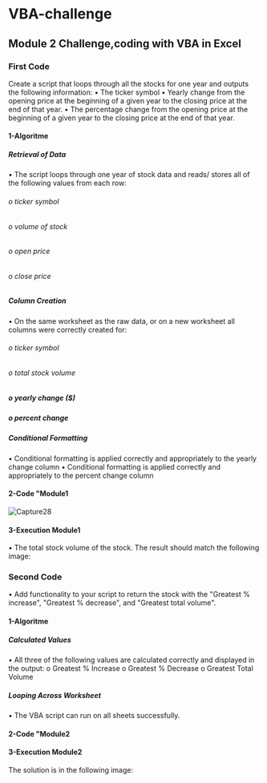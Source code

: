 # VBA-challenge
## Module 2 Challenge,coding with VBA in Excel
### First Code 
Create a script that loops through all the stocks for one year and outputs the following information:
•	The ticker symbol
•	Yearly change from the opening price at the beginning of a given year to the closing price at the end of that year.
•	The percentage change from the opening price at the beginning of a given year to the closing price at the end of that year.
#### 1-Algoritme 
 ##### Retrieval of Data 
•	The script loops through one year of stock data and reads/ stores all of the following values from each row:
 ###### o	ticker symbol 
 ###### o	volume of stock 
 ###### o	open price 
 ###### o close price 
 ##### Column Creation 
•	On the same worksheet as the raw data, or on a new worksheet all columns were correctly created for:
 ###### o	ticker symbol 
###### o	total stock volume 
   ##### o	yearly change ($) 	
   ##### o percent change 
 ##### Conditional Formatting 
•	Conditional formatting is applied correctly and appropriately to the yearly change column 
•	Conditional formatting is applied correctly and appropriately to the percent change column 
#### 2-Code "Module1
![Capture28](../main/)
#### 3-Execution Module1
•	The total stock volume of the stock. The result should match the following image:
### Second Code 
•	Add functionality to your script to return the stock with the "Greatest % increase", "Greatest % decrease", and "Greatest total volume". 
#### 1-Algoritme 
##### Calculated Values 
•	All three of the following values are calculated correctly and displayed in the output:
o	Greatest % Increase o	Greatest % Decrease o	Greatest Total Volume 
##### Looping Across Worksheet 
•	The VBA script can run on all sheets successfully.
#### 2-Code "Module2
#### 3-Execution Module2
  The solution is  in the following image:
  



  
